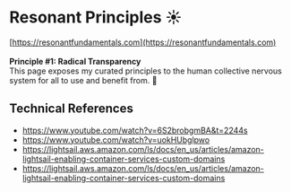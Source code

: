 # Resonant Principles ☀️

[https://resonantfundamentals.com](https://resonantfundamentals.com)</br></br>
<b>Principle #1: Radical Transparency</b></br>
This page exposes my curated principles to the human collective nervous system for all to use and benefit from. 🙂

## Technical References

* <https://www.youtube.com/watch?v=6S2brobgmBA&t=2244s>
* <https://www.youtube.com/watch?v=uokHUbglpwo>
* <https://lightsail.aws.amazon.com/ls/docs/en_us/articles/amazon-lightsail-enabling-container-services-custom-domains>
* <https://lightsail.aws.amazon.com/ls/docs/en_us/articles/amazon-lightsail-enabling-container-services-custom-domains>
